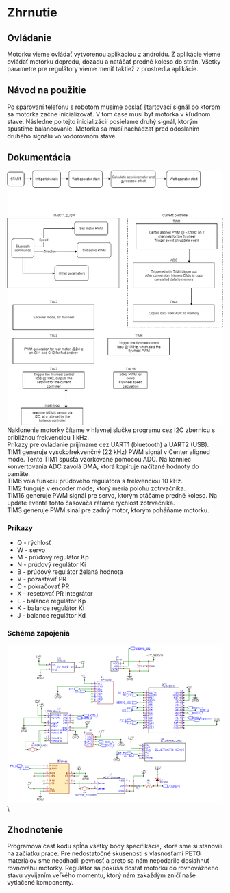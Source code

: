 # Zhrnutie
## Ovládanie
Motorku vieme ovládať vytvorenou aplikáciou z androidu. Z aplikácie vieme ovládať motorku dopredu, dozadu a natáčať predné koleso do strán. Všetky parametre pre regulátory vieme meniť taktiež z prostredia aplikácie. 

## Návod na použitie
Po spárovaní telefónu s robotom musíme poslať štartovací signál po ktorom sa motorka začne inicializovať. V tom čase musí byť motorka v kľudnom stave. Následne po tejto inicializácií posielame druhý signál, ktorým spustíme balancovanie. Motorka sa musí nachádzať pred odoslaním druhého signálu vo vodorovnom stave. 

## Dokumentácia
![alt text](/Documentation/Pics/Program_logic.png)\
Naklonenie motorky čítame v hlavnej slučke programu cez I2C zbernicu s približnou frekvenciou 1 kHz. \
Príkazy pre ovládanie prijímame cez UART1 (bluetooth) a UART2 (USB). TIM1 generuje vysokofrekvenčný (22 kHz) PWM signál v Center aligned móde. Tento TIM1 spúšťa vzorkovane pomocou ADC. Na konniec konvertovania ADC zavolá DMA, ktorá kopíruje načítané hodnoty do pamäte.\
TIM6 volá funkciu prúdového regulátora s frekvenciou 10 kHz. \
TIM2 funguje v encoder móde, ktorý meria polohu zotrvačníka.\
TIM16 generuje PWM signál pre servo, ktorým otáčame predné koleso. Na update evente tohto časovača rátame rýchlosť zotrvačníka. \
TIM3 generuje PWM sinál pre zadný motor, ktorým poháňame motorku. 

### Príkazy
* Q - rýchlosť
* W - servo
* M - prúdový regulátor Kp
* N - prúdový regulátor Ki
* B - prúdový regulátor želaná hodnota
* V - pozastaviť PR
* C - pokračovať PR
* X - resetovať PR integrátor
* L - balance regulátor Kp
* K - balance regulátor Ki
* J - balance regulátor Kd

### Schéma zapojenia
![alt text](/Documentation/Pics/Schematic.png)\


## Zhodnotenie 
Programová časť kódu spĺňa všetky body špecifikácie, ktoré sme si stanovili na začiatku práce. Pre nedostatočné skusenosti s vlasnosťami PETG materiálov sme neodhadli pevnosť a preto sa nám nepodarilo dosiahnuť rovnováhu motorky. Regulátor sa pokúša dostať motorku do rovnovážneho stavu vyvijaním veľkého momentu, ktorý nám zakaždým zničí naše vytlačené komponenty. 

